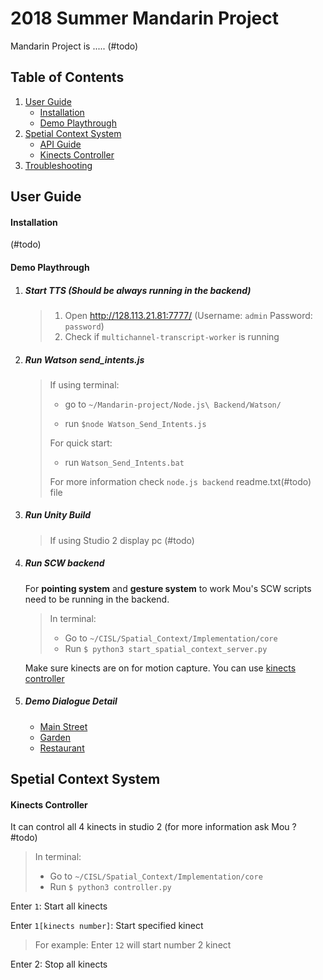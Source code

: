 # 2018 Summer Mandarin Project

Mandarin Project is ..... (#todo)

## Table of Contents 

1. [User Guide](#user-guide)
   * [Installation](#installation)
   * [Demo Playthrough](#demo-playthrough)
2. [Spetial Context System](#spetial-context-system)
   * [API Guide](#api-guide)
   * [Kinects Controller](#kinects-controller)
3. [Troubleshooting](#troubleshooting)

## User Guide

#### Installation

(#todo)

#### Demo Playthrough

1. ##### Start TTS (Should be always running in the backend)

   > 1. Open http://128.113.21.81:7777/ (Username: `admin` Password: `password`)
   > 2. Check if `multichannel-transcript-worker` is running

2. ##### Run Watson send_intents.js

   > If using terminal:
   >
   > - go to `~/Mandarin-project/Node.js\ Backend/Watson/`
   >
   > - run `$node Watson_Send_Intents.js`
   >
   > For quick start: 
   >
   > - run `Watson_Send_Intents.bat`
   >
   > For more information check `node.js backend` readme.txt(#todo) file

3. ##### Run Unity Build

   > If using Studio 2 display pc (#todo)
   >
   > 

4. ##### Run SCW backend

   For **pointing system** and **gesture system** to work Mou's SCW scripts need to be running in the backend. 

   > In terminal:
   >
   > - Go to `~/CISL/Spatial_Context/Implementation/core`
   > - Run `$ python3 start_spatial_context_server.py`

   Make sure kinects are on for motion capture. You can use [kinects controller](#kinects-controller)

5. ##### Demo Dialogue Detail

   - [Main Street](#main-street)
   - [Garden](#garden)
   - [Restaurant](#restaurant)

## Spetial Context System

#### Kinects Controller

It can control all 4 kinects in studio 2 (for more information ask Mou ? #todo)

> In terminal:
>
> - Go to `~/CISL/Spatial_Context/Implementation/core`
> - Run `$ python3 controller.py`

Enter `1`: Start all kinects

Enter `1[kinects number]`: Start specified kinect

> For example: Enter `12` will start number 2 kinect 

Enter 2: Stop all kinects

 